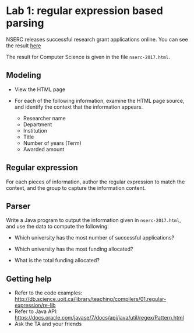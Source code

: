 # Lab 1: regular expression based parsing

NSERC releases successful research grant applications online.
You can see the result [here](http://www.nserc-crsng.gc.ca/NSERC-CRSNG/FundingDecisions-DecisionsFinancement/ResearchGrants-SubventionsDeRecherche/ResultsGSC-ResultatsCSS_eng.asp?Year=2017)

The result for Computer Science is given in the file `nserc-2017.html`.

## Modeling

- View the HTML page

- For each of the following information, examine the HTML page source, and
identify the context that the information appears.

    - Researcher name
    - Department
    - Institution
    - Title
    - Number of years (Term)
    - Awarded amount

## Regular expression

For each pieces of information, author the regular expression to match the
context, and the group to capture the information content.


## Parser

Write a Java program to output the information given in `nserc-2017.html`, and use the data to compute the
following:

- Which university has the most number of successful applications?

- Which university has the most funding allocated?

- What is the total funding allocated?

## Getting help

- Refer to the code examples: http://db.science.uoit.ca/library/teaching/compilers/01.regular-expression/re-lib
- Refer to Java API: https://docs.oracle.com/javase/7/docs/api/java/util/regex/Pattern.html
- Ask the TA and your friends


